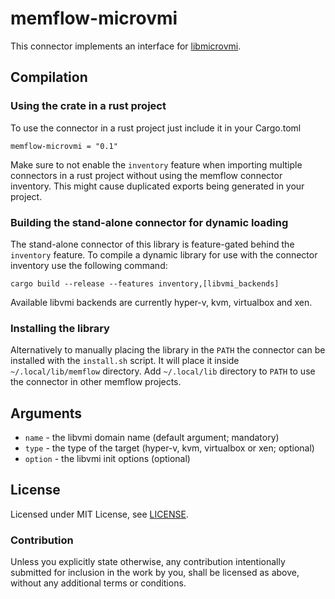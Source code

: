 # memflow-microvmi

This connector implements an interface for [libmicrovmi](https://github.com/Wenzel/libmicrovmi).

## Compilation

### Using the crate in a rust project

To use the connector in a rust project just include it in your Cargo.toml

```
memflow-microvmi = "0.1"
```

Make sure to not enable the `inventory` feature when importing multiple
connectors in a rust project without using the memflow connector inventory.
This might cause duplicated exports being generated in your project.

### Building the stand-alone connector for dynamic loading

The stand-alone connector of this library is feature-gated behind the `inventory` feature.
To compile a dynamic library for use with the connector inventory use the following command:

```
cargo build --release --features inventory,[libvmi_backends]
```

Available libvmi backends are currently hyper-v, kvm, virtualbox and xen.

### Installing the library

Alternatively to manually placing the library in the `PATH` the connector can be installed with the `install.sh` script.
It will place it inside `~/.local/lib/memflow` directory. Add `~/.local/lib` directory to `PATH` to use the connector in other memflow projects.

## Arguments

- `name` - the libvmi domain name (default argument; mandatory)
- `type` - the type of the target (hyper-v, kvm, virtualbox or xen; optional)
- `option` - the libvmi init options (optional)

## License

Licensed under MIT License, see [LICENSE](LICENSE).

### Contribution

Unless you explicitly state otherwise, any contribution intentionally submitted for inclusion in the work by you, shall be licensed as above, without any additional terms or conditions.
